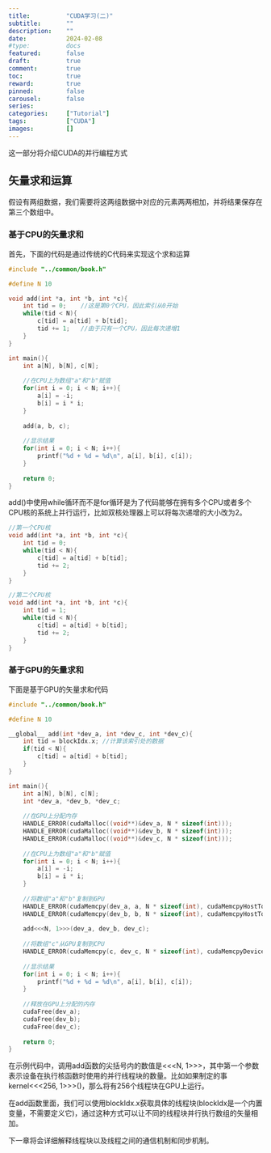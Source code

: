 ```yaml
---
title:       	"CUDA学习(二)"
subtitle:    	""
description: 	""
date:        	2024-02-08
#type:		 	docs
featured: 	 	false
draft: 		 	true
comment: 	 	true
toc: 		 	true
reward: 	 	true
pinned: 	 	false
carousel: 	 	false
series:
categories:  	["Tutorial"]
tags: 		 	["CUDA"]
images: 	 	[]
---
```


这一部分将介绍CUDA的并行编程方式

<!-- more -->



## 矢量求和运算

假设有两组数据，我们需要将这两组数据中对应的元素两两相加，并将结果保存在第三个数组中。



### 基于CPU的矢量求和

首先，下面的代码是通过传统的C代码来实现这个求和运算

```c
#include "../common/book.h"

#define N 10

void add(int *a, int *b, int *c){
	int tid = 0;	//这是第0个CPU，因此索引从0开始
    while(tid < N){
        c[tid] = a[tid] + b[tid];
        tid += 1;	//由于只有一个CPU，因此每次递增1
    }
}

int main(){
    int a[N], b[N], c[N];
    
    //在CPU上为数组"a"和"b"赋值
    for(int i = 0; i < N; i++){
        a[i] = -i;
        b[i] = i * i;
    }
    
    add(a, b, c);
    
    //显示结果
    for(int i = 0; i < N; i++){
        printf("%d + %d = %d\n", a[i], b[i], c[i]);
    }
    
    return 0;
}
```

add()中使用while循环而不是for循环是为了代码能够在拥有多个CPU或者多个CPU核的系统上并行运行，比如双核处理器上可以将每次递增的大小改为2。

```c
//第一个CPU核
void add(int *a, int *b, int *c){
    int tid = 0;
    while(tid < N){
        c[tid] = a[tid] + b[tid];
        tid += 2;
    }
}

//第二个CPU核
void add(int *a, int *b, int *c){
    int tid = 1;
    while(tid < N){
        c[tid] = a[tid] + b[tid];
        tid += 2;
    }
}
```



### 基于GPU的矢量求和

下面是基于GPU的矢量求和代码

```c
#include "../common/book.h"

#define N 10

__global__ add(int *dev_a, int *dev_c, int *dev_c){
    int tid = blockIdx.x; //计算该索引处的数据
    if(tid < N){
        c[tid] = a[tid] + b[tid];
    }
}

int main(){
    int a[N], b[N], c[N];
    int *dev_a, *dev_b, *dev_c;
    
    //在GPU上分配内存
    HANDLE_ERROR(cudaMalloc((void**)&dev_a, N * sizeof(int)));
    HANDLE_ERROR(cudaMalloc((void**)&dev_b, N * sizeof(int)));
    HANDLE_ERROR(cudaMalloc((void**)&dev_c, N * sizeof(int)));
    
    //在CPU上为数组"a"和"b"赋值
    for(int i = 0; i < N; i++){
        a[i] = -i;
        b[i] = i * i;
    }
    
    //将数组"a"和"b"复制到GPU
    HANDLE_ERROR(cudaMemcpy(dev_a, a, N * sizeof(int), cudaMemcpyHostToDevice));
    HANDLE_ERROR(cudaMemcpy(dev_b, b, N * sizeof(int), cudaMemcpyHostToDevice));
    
    add<<<N, 1>>>(dev_a, dev_b, dev_c);
    
    //将数组"c"从GPU复制到CPU
    HANDLE_ERROR(cudaMemcpy(c, dev_c, N * sizeof(int), cudaMemcpyDeviceToHost));
    
    //显示结果
    for(int i = 0; i < N; i++){
        printf("%d + %d = %d\n", a[i], b[i], c[i]);
    }
    
    //释放在GPU上分配的内存
    cudaFree(dev_a);
    cudaFree(dev_b);
    cudaFree(dev_c);
    
    return 0;
}
```

在示例代码中，调用add函数的尖括号内的数值是<<<N, 1>>>，其中第一个参数表示设备在执行核函数时使用的并行线程块的数量。比如如果制定的事kernel<<<256, 1>>>()，那么将有256个线程块在GPU上运行。

在add函数里面，我们可以使用blockIdx.x获取具体的线程块(blockIdx是一个内置变量，不需要定义它)，通过这种方式可以让不同的线程块并行执行数组的矢量相加。

下一章将会详细解释线程块以及线程之间的通信机制和同步机制。
